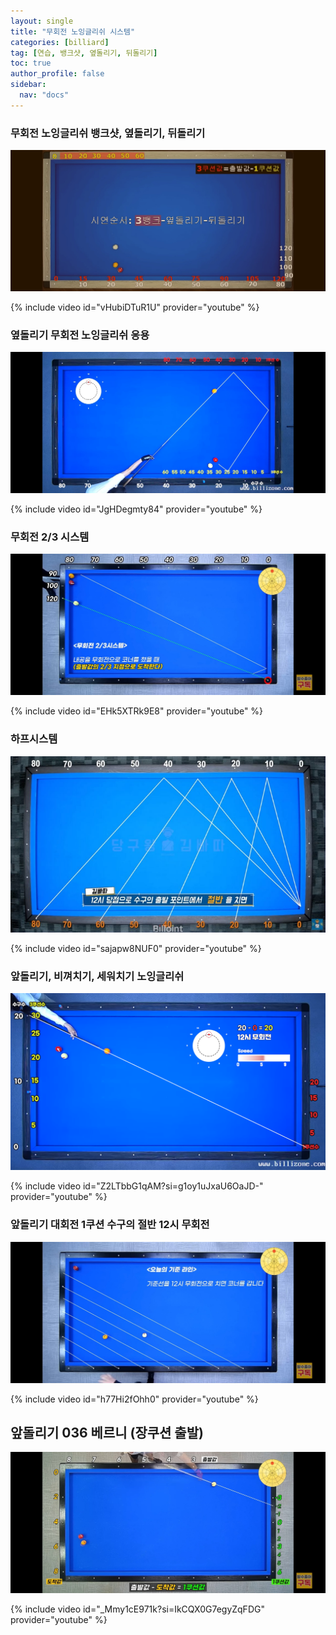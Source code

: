 ```yaml
---
layout: single
title: "무회전 노잉글리쉬 시스템"
categories: [billiard]
tag: [연습, 뱅크샷, 옆돌리기, 뒤돌리기]
toc: true
author_profile: false
sidebar:
  nav: "docs"
---
```


### 무회전 노잉글리쉬 뱅크샷, 옆돌리기, 뒤돌리기

[![무회전 노잉글리쉬](/images/%EB%85%B8%EC%9E%89%EA%B8%80%EB%A6%AC%EC%89%AC_%EC%96%91%EB%B9%B5.png)](/images/%EB%85%B8%EC%9E%89%EA%B8%80%EB%A6%AC%EC%89%AC_%EC%96%91%EB%B9%B5.png)

{% include video id="vHubiDTuR1U" provider="youtube" %}

### 옆돌리기 무회전 노잉글리쉬 응용

[![무회전 노잉글리쉬](/images/%EC%98%86%EB%8F%8C%EB%A6%AC%EA%B8%B0%20%EB%AC%B4%ED%9A%8C%EC%A0%84%20%EC%9D%91%EC%9A%A9.png)](/images/%EC%98%86%EB%8F%8C%EB%A6%AC%EA%B8%B0%20%EB%AC%B4%ED%9A%8C%EC%A0%84%20%EC%9D%91%EC%9A%A9.png)

{% include video id="JgHDegmty84" provider="youtube" %}

### 무회전 2/3 시스템

[![무회전 2/3 시스템](/images/%EB%AC%B4%ED%9A%8C%EC%A0%84%203%EB%B6%84%EC%9D%982%20%EC%8B%9C%EC%8A%A4%ED%85%9C.png)](https://1drv.ms/p/s!AuJKpwyYpUY9-AxC-RE-VUtomO1y?e=HFxMue)

{% include video id="EHk5XTRk9E8" provider="youtube" %}

### 하프시스템

[![옆돌리기 하프시스템 뱅크샷](/images/%ED%95%98%ED%94%84%EC%8B%9C%EC%8A%A4%ED%85%9C.png)](https://1drv.ms/p/s!AuJKpwyYpUY9-xNQy83OlAj2ujQy?e=g78q5R)

{% include video id="sajapw8NUF0" provider="youtube" %}

### 앞돌리기, 비껴치기, 세워치기 노잉글리쉬

[![앞돌리기 노잉글리쉬](/images/%EC%95%9E%EB%8F%8C%EB%A6%AC%EA%B8%B0%20%EB%85%B8%EC%9E%89%EA%B8%80%EB%A6%AC%EC%89%AC.png)](https://1drv.ms/p/s!AuJKpwyYpUY9-05EL6G2A6754opb?e=jQyk15)

{% include video id="Z2LTbbG1qAM?si=g1oy1uJxaU6OaJD-" provider="youtube" %}

### 앞돌리기 대회전 1쿠션 수구의 절반 12시 무회전

[![앞돌리기 대회전](/images/%EC%95%9E%EB%8F%8C%EB%A6%AC%EA%B8%B0%20%EB%8C%80%ED%9A%8C%EC%A0%84.png)](https://1drv.ms/p/s!AuJKpwyYpUY9-0ofN0ci5ZMuyDVH?e=0Lmpzl)

{% include video id="h77Hi2fOhh0" provider="youtube" %}

## 앞돌리기 036 베르니 (장쿠션 출발)

[![앞돌리기 세워치기 036 베르니 시스템 5](/images/%EC%95%9E%EB%8F%8C%EB%A6%AC%EA%B8%B0%20036%20%EB%B2%A0%EB%A5%B4%EB%8B%88%205.jpg)](https://docs.google.com/presentation/d/1hGmz_IyjQUf_7LhLKZIsTDz4Hzmv92zs/edit?usp=sharing&ouid=114978849290694301670&rtpof=true&sd=true)

{% include video id="_Mmy1cE971k?si=IkCQX0G7egyZqFDG" provider="youtube" %}
